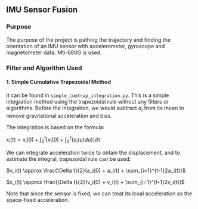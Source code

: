 ## IMU Sensor Fusion
### Purpose

The purpose of the project is pathing the trajectory and finding the orientation of an IMU sensor with accelerometer, gyroscope and magnetometer data. Mti-680G is used.
### Filter and Algorithm Used

#### 1. Simple Cumulative Trapezoidal Method

It can be found in `simple_cumtrap_integration.py`. This is a simple integration method using the trapezoidal rule without any filters or algorithms. Before the integration, we would subtract $a_i$ from its mean to remove gravitational acceleration and bias.

The integration is based on the formula:

$x_i(t) = x_i(0) + \int_0^t[v_i(0) + \int_0^\tau(a_i(u) du)]d\tau$

We can integrate acceleration twice to obtain the displacement, and to estimate the integral, trapezoidal rule can be used:

$v_i(t) \approx \frac{\Delta t}{2}(a_i(0) + a_i(t) + \sum_{i=1}^{t-1}2a_i(t))$

$x_i(t) \approx \frac{\Delta t}{2}(v_i(0) + v_i(t) + \sum_{i=1}^{t-1}2v_i(t))$

Note that since the sensor is fixed, we can treat its lcoal acceleration as the space-fixed acceleration.